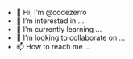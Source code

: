 - 👋 Hi, I’m @codezerro
- 👀 I’m interested in ...
- 🌱 I’m currently learning ...
- 💞️ I’m looking to collaborate on ...
- 📫 How to reach me ...

<!---
codezerro/codezerro is a ✨ special ✨ repository because its `README.md` (this file) appears on your GitHub profile.
You can click the Preview link to take a look at your changes.
--->
